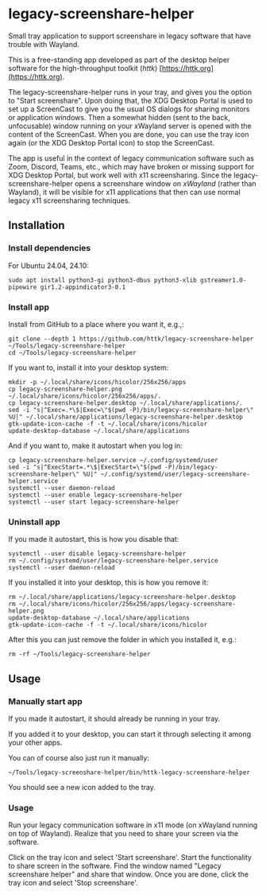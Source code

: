 # legacy-screenshare-helper

Small tray application to support screenshare in legacy software that have trouble with Wayland.

This is a free-standing app developed as part of the desktop helper software for the high-throughput toolkit (*httk*) [https://httk.org](https://httk.org).

The legacy-screenshare-helper runs in your tray, and gives you the option to "Start screenshare". Upon doing that, the XDG Desktop Portal is used to set up a ScreenCast to give you the usual OS dialogs for sharing monitors or application windows. Then a somewhat hidden (sent to the back, unfocusable) window running on your xWayland server is opened with the content of the ScreenCast. When you are done, you can use the tray icon again (or the XDG Desktop Portal icon) to stop the ScreenCast.

The app is useful in the context of legacy communication software such as Zoom, Discord, Teams, etc., which may have broken or missing support for XDG Desktop Portal, but work well with x11 screensharing. Since the legacy-screenshare-helper opens a screenshare window on *xWayland* (rather than Wayland), it will be visible for x11 applications that then can use normal legacy x11 screensharing techniques.

## Installation

### Install dependencies

For Ubuntu 24.04, 24.10:
```
sudo apt install python3-gi python3-dbus python3-xlib gstreamer1.0-pipewire gir1.2-appindicator3-0.1
```

### Install app
Install from GitHub to a place where you want it, e.g.,:
```
git clone --depth 1 https://github.com/httk/legacy-screenshare-helper ~/Tools/legacy-screenshare-helper
cd ~/Tools/legacy-screenshare-helper
```
If you want to, install it into your desktop system:
```
mkdir -p ~/.local/share/icons/hicolor/256x256/apps
cp legacy-screenshare-helper.png ~/.local/share/icons/hicolor/256x256/apps/.
cp legacy-screenshare-helper.desktop ~/.local/share/applications/.
sed -i "s|^Exec=.*\$|Exec=\"$(pwd -P)/bin/legacy-screenshare-helper\" %U|" ~/.local/share/applications/legacy-screenshare-helper.desktop
gtk-update-icon-cache -f -t ~/.local/share/icons/hicolor
update-desktop-database ~/.local/share/applications
```
And if you want to, make it autostart when you log in:
```
cp legacy-screenshare-helper.service ~/.config/systemd/user
sed -i "s|^ExecStart=.*\$|ExecStart=\"$(pwd -P)/bin/legacy-screenshare-helper\" %U|" ~/.config/systemd/user/legacy-screenshare-helper.service
systemctl --user daemon-reload
systemctl --user enable legacy-screenshare-helper
systemctl --user start legacy-screenshare-helper
```

### Uninstall app

If you made it autostart, this is how you disable that:
```
systemctl --user disable legacy-screenshare-helper
rm ~/.config/systemd/user/legacy-screenshare-helper.service
systemctl --user daemon-reload
```
If you installed it into your desktop, this is how you remove it:
```
rm ~/.local/share/applications/legacy-screenshare-helper.desktop
rm ~/.local/share/icons/hicolor/256x256/apps/legacy-screenshare-helper.png
update-desktop-database ~/.local/share/applications
gtk-update-icon-cache -f -t ~/.local/share/icons/hicolor
```
After this you can just remove the folder in which you installed it, e.g.:
```
rm -rf ~/Tools/legacy-screenshare-helper
```

## Usage

### Manually start app
If you made it autostart, it should already be running in your tray.

If you added it to your desktop, you can start it through selecting it among your other apps.

You can of course also just run it manually:
```
~/Tools/legacy-screenshare-helper/bin/httk-legacy-screenshare-helper
```
You should see a new icon added to the tray.

### Usage

Run your legacy communication software in x11 mode (on xWayland running on top of Wayland). Realize that you need to share your screen via the software.

Click on the tray icon and select 'Start screenshare'.
Start the functionality to share screen in the software.
Find the window named "Legacy screenshare helper" and share that window.
Once you are done, click the tray icon and select 'Stop screenshare'.
